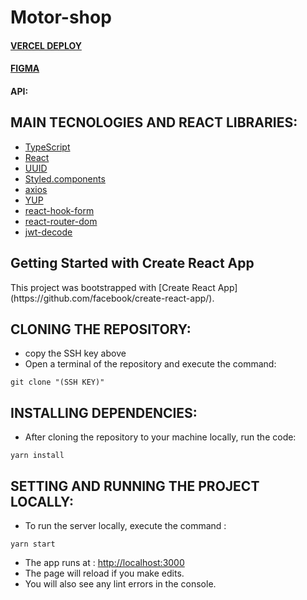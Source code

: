 
# Motor-shop



#### [VERCEL DEPLOY]()
#### [FIGMA](https://www.figma.com/file/gEUjTK4ozBPNbJnqI8qZPH/M6---E-Commerce?node-id=98%3A558&t=sT3EXyHtiUl3cs1L-1/)
#### API: 


## MAIN TECNOLOGIES AND REACT LIBRARIES:
- [TypeScript](https://www.typescriptlang.org/)
- [React](https://reactjs.org/docs/getting-started.html/)
- [UUID](https://www.npmjs.com/package/uuid/)
- [Styled.components](https://styled-components.com/)
- [axios](https://www.npmjs.com/package/axios/)
- [YUP](https://www.npmjs.com/package/yup/)
- [react-hook-form](https://react-hook-form.com/)
- [react-router-dom](https://www.npmjs.com/package/react-router-dom/)
- [jwt-decode](https://jwt.io/)

<h2> Getting Started with Create React App</h2>
This project was bootstrapped with [Create React App](https://github.com/facebook/create-react-app/).

## CLONING THE REPOSITORY:
- copy the SSH key above
- Open a terminal of the repository and execute the command: 

```
git clone "(SSH KEY)"
```

## INSTALLING DEPENDENCIES:
- After cloning the repository to your machine locally, run the code:

```
yarn install
```

## SETTING AND RUNNING THE PROJECT LOCALLY:
- To run the server locally, execute the command :

```
yarn start
```
- The app runs at :
 [http://localhost:3000](http://localhost:3000)
- The page will reload if you make edits.
- You will also see any lint errors in the console.



